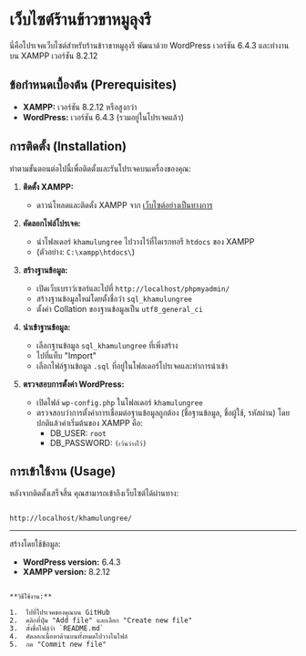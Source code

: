 # เว็บไซต์ร้านข้าวขาหมูลุงรี

นี่คือโปรเจคเว็บไซต์สำหรับร้านข้าวขาหมูลุงรี พัฒนาด้วย WordPress เวอร์ชัน 6.4.3 และทำงานบน XAMPP เวอร์ชัน 8.2.12

## ข้อกำหนดเบื้องต้น (Prerequisites)

- **XAMPP:** เวอร์ชัน 8.2.12 หรือสูงกว่า
- **WordPress:** เวอร์ชัน 6.4.3 (รวมอยู่ในโปรเจคแล้ว)

## การติดตั้ง (Installation)

ทำตามขั้นตอนต่อไปนี้เพื่อติดตั้งและรันโปรเจคบนเครื่องของคุณ:

1.  **ติดตั้ง XAMPP:**
    * ดาวน์โหลดและติดตั้ง XAMPP จาก [เว็บไซต์อย่างเป็นทางการ](https://www.apachefriends.org/index.html)

2.  **คัดลอกไฟล์โปรเจค:**
    * นำโฟลเดอร์ `khamulungree` ไปวางไว้ที่ไดเรกทอรี `htdocs` ของ XAMPP
    * (ตัวอย่าง: `C:\xampp\htdocs\`)

3.  **สร้างฐานข้อมูล:**
    * เปิดเว็บเบราว์เซอร์และไปที่ `http://localhost/phpmyadmin/`
    * สร้างฐานข้อมูลใหม่โดยตั้งชื่อว่า `sql_khamulungree`
    * ตั้งค่า Collation ของฐานข้อมูลเป็น `utf8_general_ci`

4.  **นำเข้าฐานข้อมูล:**
    * เลือกฐานข้อมูล `sql_khamulungree` ที่เพิ่งสร้าง
    * ไปที่แท็บ "Import"
    * เลือกไฟล์ฐานข้อมูล `.sql` ที่อยู่ในโฟลเดอร์โปรเจคและทำการนำเข้า

5.  **ตรวจสอบการตั้งค่า WordPress:**
    * เปิดไฟล์ `wp-config.php` ในโฟลเดอร์ `khamulungree`
    * ตรวจสอบว่าการตั้งค่าการเชื่อมต่อฐานข้อมูลถูกต้อง (ชื่อฐานข้อมูล, ชื่อผู้ใช้, รหัสผ่าน) โดยปกติแล้วค่าเริ่มต้นของ XAMPP คือ:
        * DB_USER: `root`
        * DB_PASSWORD: `(เว้นว่างไว้)`

## การเข้าใช้งาน (Usage)

หลังจากติดตั้งเสร็จสิ้น คุณสามารถเข้าถึงเว็บไซต์ได้ผ่านทาง:

```

http://localhost/khamulungree/

```

---
สร้างโดยใช้ข้อมูล:
- **WordPress version:** 6.4.3
- **XAMPP version:** 8.2.12
```

**วิธีใช้งาน:**

1.  ไปที่โปรเจคของคุณบน GitHub
2.  คลิกที่ปุ่ม "Add file" และเลือก "Create new file"
3.  ตั้งชื่อไฟล์ว่า `README.md`
4.  คัดลอกเนื้อหาด้านบนทั้งหมดไปวางในไฟล์
5.  กด "Commit new file"

